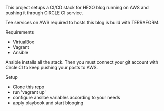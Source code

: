 This project setups a CI/CD stack for HEXO blog running on AWS and pushing it through CIRCLE CI service. 

Tee services on AWS required to hosts this blog is build with TERRAFORM.

Requirements

- VirtualBox
- Vagrant
- Ansible


Ansible installs all the stack. Then you must connect your git account with Circle.CI to keep pushing your posts to AWS.

Setup

- Clone this repo
- run 'vagrant up'
- configure ansilbe variables according to your needs
- apply playbook and start blooging


